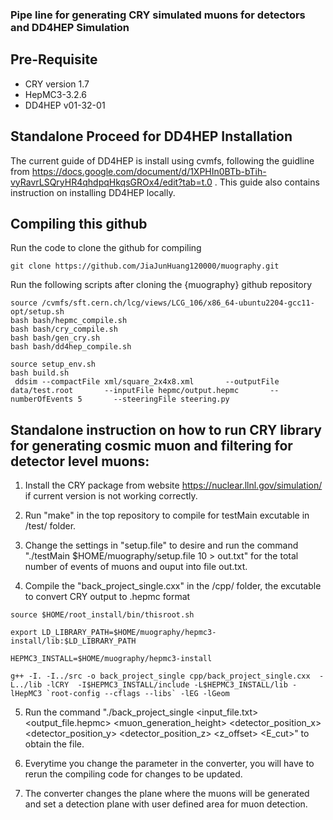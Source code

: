 ### Pipe line for generating CRY simulated muons for detectors and DD4HEP Simulation

## Pre-Requisite
- CRY version 1.7
- HepMC3-3.2.6
- DD4HEP v01-32-01

## Standalone Proceed for DD4HEP Installation
The current guide of DD4HEP is install using cvmfs, following the guidline from https://docs.google.com/document/d/1XPHIn0BTb-bTih-vyRavrLSQryHR4qhdpqHkqsGROx4/edit?tab=t.0 . This guide also contains instruction on installing DD4HEP locally.

## Compiling this github
Run the code to clone the github for compiling
``` 
git clone https://github.com/JiaJunHuang120000/muography.git
```

Run the following scripts after cloning the {muography} github repository

```
source /cvmfs/sft.cern.ch/lcg/views/LCG_106/x86_64-ubuntu2204-gcc11-opt/setup.sh
bash bash/hepmc_compile.sh
bash bash/cry_compile.sh
bash bash/gen_cry.sh
bash bash/dd4hep_compile.sh

source setup_env.sh
bash build.sh
 ddsim --compactFile xml/square_2x4x8.xml       --outputFile data/test.root       --inputFile hepmc/output.hepmc       --numberOfEvents 5       --steeringFile steering.py
```


## Standalone instruction on how to run CRY library for generating cosmic muon and filtering for detector level muons:

1. Install the CRY package from website https://nuclear.llnl.gov/simulation/ if current version is not working correctly.

2. Run "make" in the top repository to compile for testMain excutable in /test/ folder.

3. Change the settings in "setup.file" to desire and run the command "./testMain $HOME/muography/setup.file 10 > out.txt" for the total number of events of muons and ouput into file out.txt.

4. Compile the "back_project_single.cxx" in the /cpp/ folder, the excutable to convert CRY output to .hepmc format

```source $HOME/root_install/bin/thisroot.sh```

```export LD_LIBRARY_PATH=$HOME/muography/hepmc3-install/lib:$LD_LIBRARY_PATH```

```HEPMC3_INSTALL=$HOME/muography/hepmc3-install```

```g++ -I. -I../src -o back_project_single cpp/back_project_single.cxx  -L../lib -lCRY  -I$HEPMC3_INSTALL/include -L$HEPMC3_INSTALL/lib -lHepMC3 `root-config --cflags --libs` -lEG -lGeom```

5. Run the command "./back_project_single <input_file.txt> <output_file.hepmc> <muon_generation_height> <detector_position_x> <detector_position_y> <detector_position_z> <z_offset> <E_cut>" to obtain the file.

6. Everytime you change the parameter in the converter, you will have to rerun the compiling code for changes to be updated.

7. The converter changes the plane where the muons will be generated and set a detection plane with user defined area for muon detection.
